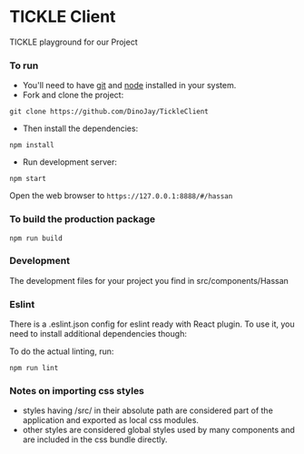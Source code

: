 # TICKLE Client

TICKLE playground for our Project

### To run

* You'll need to have [git](https://git-scm.com/) and [node](https://nodejs.org/en/) installed in your system.
* Fork and clone the project:

```
git clone https://github.com/DinoJay/TickleClient
```

* Then install the dependencies:

```
npm install
```

* Run development server:

```
npm start
```

Open the web browser to `https://127.0.0.1:8888/#/hassan`

### To build the production package

```
npm run build
```


### Development
The development files for your project you find in src/components/Hassan

### Eslint
There is a .eslint.json config for eslint ready with React plugin.
To use it, you need to install additional dependencies though:

To do the actual linting, run:

```
npm run lint
```

### Notes on importing css styles
* styles having /src/ in their absolute path are considered part of the application and exported as local css modules.
* other styles are considered global styles used by many components and are included in the css bundle directly.

